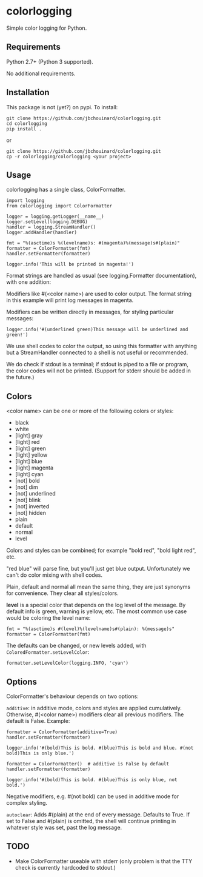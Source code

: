 # colorlogging
Simple color logging for Python.

## Requirements

Python 2.7+ (Python 3 supported).

No additional requirements.

## Installation

This package is not (yet?) on pypi. To install:

```
git clone https://github.com/jbchouinard/colorlogging.git
cd colorlogging
pip install .
```
or

```
git clone https://github.com/jbchouinard/colorlogging.git
cp -r colorlogging/colorlogging <your project>
```

## Usage

colorlogging has a single class, ColorFormatter.

```
import logging
from colorlogging import ColorFormatter

logger = logging.getLogger(__name__)
logger.setLevel(logging.DEBUG)
handler = logging.StreamHandler()
logger.addHandler(handler)

fmt = "%(asctime)s %(levelname)s: #(magenta)%(message)s#(plain)"
formatter = ColorFormatter(fmt)
handler.setFormatter(formatter)

logger.info('This will be printed in magenta!')
```
Format strings are handled as usual (see logging.Formatter documentation), with one addition:

Modifiers like #(\<color name\>) are used to color output. The format string in this example will print log messages
in magenta.

Modifiers can be written directly in messages, for styling particular messages:

```
logger.info('#(underlined green)This message will be underlined and green!')
```

We use shell codes to color the output, so using this formatter with anything but a StreamHandler
connected to a shell is not useful or recommended.

We do check if stdout is a terminal; if stdout is piped to a file or program, the color codes will not be
printed. (Support for stderr should be added in the future.)

## Colors

\<color name\> can be one or more of the following colors or styles:
 * black
 * white
 * [light] gray
 * [light] red
 * [light] green
 * [light] yellow
 * [light] blue
 * [light] magenta
 * [light] cyan
 * [not] bold
 * [not] dim
 * [not] underlined
 * [not] blink
 * [not] inverted
 * [not] hidden
 * plain
 * default
 * normal
 * level
 
Colors and styles can be combined; for example "bold red", "bold light red", etc.

"red blue" will parse fine, but you'll just get blue output. Unfortunately we can't do color mixing with shell codes.

Plain, default and normal all mean the same thing, they are just synonyms for convenience. They clear all styles/colors.

**level** is a special color that depends on the log level of the message. By default info is green, warning is yellow, etc.
The most common use case would be coloring the level name:

```
fmt = "%(asctime)s #(level)%(levelname)s#(plain): %(message)s"
formatter = ColorFormatter(fmt)
```

The defaults can be changed, or new levels added, with ``ColoredFormatter.setLevelColor``:

```
formatter.setLevelColor(logging.INFO, 'cyan')
```

## Options

ColorFormatter's behaviour depends on two options:

``additive``: in additive mode, colors and styles are applied cumulatively. Otherwise, #(\<color name\>) modifiers
clear all previous modifiers. The default is False. Example:

```
formatter = ColorFormatter(additive=True)
handler.setFormatter(formatter)

logger.info('#(bold)This is bold. #(blue)This is bold and blue. #(not bold)This is only blue.')

formatter = ColorFormatter()  # additive is False by default
handler.setFormatter(formatter)

logger.info('#(bold)This is bold. #(blue)This is only blue, not bold.')
```

Negative modifiers, e.g. #(not bold) can be used in additive mode for complex styling.

```autoclear```: Adds #(plain) at the end of every message. Defaults to True. If set to False and #(plain) is omitted,
the shell will continue printing in whatever style was set, past the log message.

## TODO

* Make ColorFormatter useable with stderr (only problem is that the TTY check is currently hardcoded to stdout.)
